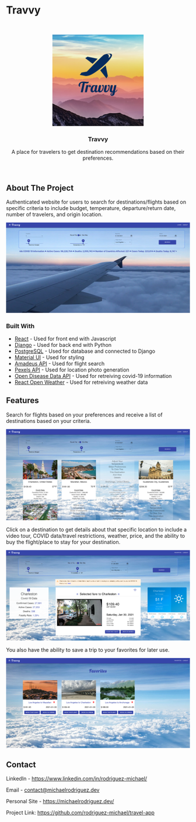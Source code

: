 # Travvy



<br />
<p align="center">
  <a href="https://github.com/rodriguez-michael/travel-app">
    <img src="images/logo.png" alt="Logo" width="250" height="250">
  </a>

  <h3 align="center">Travvy</h3>

  <p align="center">
    A place for travelers to get destination recommendations based on their preferences.
</p>
<br />



## About The Project
Authenticated website for users to search for destinations/flights based on specific criteria to include budget, temperature, departure/return date, number of travelers, and origin location. 

![](images/homepage.png)



### Built With

* [React](https://reactjs.org/) - Used for front end with Javascript
* [Django](https://www.djangoproject.com/) - Used for back end with Python
* [PostgreSQL](https://www.postgresql.org/) - Used for database and connected to Django
* [Material UI](https://www.material-ui.com/) - Used for styling
* [Amadeus API](https://www.developers.amadeus.com/) - Used for flight search 
* [Pexels API](https://www.pexels.com/api/) - Used for location photo generation 
* [Open Disease Data API](https://corona.lmao.ninja/v2/all) - Used for retreiving covid-19 information 
* [React Open Weather](https://www.npmjs.com/package/react-open-weather/) - Used for retreiving weather data



## Features

Search for flights based on your preferences and receive a list of destinations based on your criteria. 

![](images/resultspage.png)

Click on a destination to get details about that specific location to include a video tour, COVID data/travel restrictions, weather, price, and the ability to buy the flight/place to stay for your destination. 

![](images/detailpage.png)

You also have the ability to save a trip to your favorites for later use. 

![](images/favoritepage.png)



## Contact

LinkedIn - https://www.linkedin.com/in/rodriguez-michael/

Email - contact@michaelrodriguez.dev

Personal Site - https://michaelrodriguez.dev/

Project Link: https://github.com/rodriguez-michael/travel-app